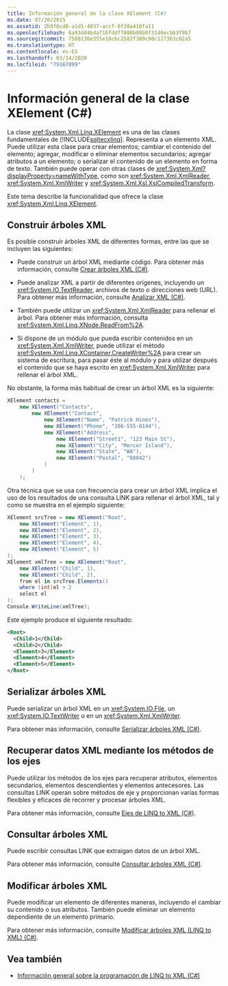 ```yaml
---
title: Información general de la clase XElement (C#)
ms.date: 07/20/2015
ms.assetid: 2b9f0cd8-a1d1-4037-accf-0f38a410fa11
ms.openlocfilehash: 6a93dd4bdaf16fddff800b08b0f3146ecb63f9b7
ms.sourcegitcommit: 7588136e355e10cbc2582f389c90c127363c02a5
ms.translationtype: HT
ms.contentlocale: es-ES
ms.lasthandoff: 03/14/2020
ms.locfileid: "79167899"
---
```

# <a name="xelement-class-overview-c"></a>Información general de la clase XElement (C#)
La clase <xref:System.Xml.Linq.XElement> es una de las clases fundamentales de [!INCLUDE[sqltecxlinq](~/includes/sqltecxlinq-md.md)]. Representa a un elemento XML. Puede utilizar esta clase para crear elementos; cambiar el contenido del elemento; agregar, modificar o eliminar elementos secundarios; agregar atributos a un elemento; o serializar el contenido de un elemento en forma de texto. También puede operar con otras clases de <xref:System.Xml?displayProperty=nameWithType>, como son <xref:System.Xml.XmlReader>, <xref:System.Xml.XmlWriter> y <xref:System.Xml.Xsl.XslCompiledTransform>.  
  
Este tema describe la funcionalidad que ofrece la clase <xref:System.Xml.Linq.XElement>.  
  
## <a name="constructing-xml-trees"></a>Construir árboles XML  
 Es posible construir árboles XML de diferentes formas, entre las que se incluyen las siguientes:  
  
- Puede construir un árbol XML mediante código. Para obtener más información, consulte [Crear árboles XML (C#)](./linq-to-xml-overview.md).  
  
- Puede analizar XML a partir de diferentes orígenes, incluyendo un <xref:System.IO.TextReader>, archivos de texto o direcciones web (URL). Para obtener más información, consulte [Analizar XML (C#)](./how-to-parse-a-string.md).  
  
- También puede utilizar un <xref:System.Xml.XmlReader> para rellenar el árbol. Para obtener más información, consulta <xref:System.Xml.Linq.XNode.ReadFrom%2A>.  
  
- Si dispone de un módulo que pueda escribir contenidos en un <xref:System.Xml.XmlWriter>, puede utilizar el método <xref:System.Xml.Linq.XContainer.CreateWriter%2A> para crear un sistema de escritura, para pasar éste al módulo y para utilizar después el contenido que se haya escrito en <xref:System.Xml.XmlWriter> para rellenar el árbol XML.  
  
 No obstante, la forma más habitual de crear un árbol XML es la siguiente:  
  
```csharp  
XElement contacts =  
    new XElement("Contacts",  
        new XElement("Contact",  
            new XElement("Name", "Patrick Hines"),
            new XElement("Phone", "206-555-0144"),  
            new XElement("Address",  
                new XElement("Street1", "123 Main St"),  
                new XElement("City", "Mercer Island"),  
                new XElement("State", "WA"),  
                new XElement("Postal", "68042")  
            )  
        )  
    );  
```  
  
 Otra técnica que se usa con frecuencia para crear un árbol XML implica el uso de los resultados de una consulta LINK para rellenar el árbol XML, tal y como se muestra en el ejemplo siguiente:  
  
```csharp  
XElement srcTree = new XElement("Root",  
    new XElement("Element", 1),  
    new XElement("Element", 2),  
    new XElement("Element", 3),  
    new XElement("Element", 4),  
    new XElement("Element", 5)  
);  
XElement xmlTree = new XElement("Root",  
    new XElement("Child", 1),  
    new XElement("Child", 2),  
    from el in srcTree.Elements()  
    where (int)el > 2  
    select el  
);  
Console.WriteLine(xmlTree);  
```  
  
 Este ejemplo produce el siguiente resultado:  
  
```xml  
<Root>  
  <Child>1</Child>  
  <Child>2</Child>  
  <Element>3</Element>  
  <Element>4</Element>  
  <Element>5</Element>  
</Root>  
```  
  
## <a name="serializing-xml-trees"></a>Serializar árboles XML  
 Puede serializar un árbol XML en un <xref:System.IO.File>, un <xref:System.IO.TextWriter> o en un <xref:System.Xml.XmlWriter>.  
  
 Para obtener más información, consulte [Serializar árboles XML (C#)](./preserving-white-space-while-serializing.md).  
  
## <a name="retrieving-xml-data-via-axis-methods"></a>Recuperar datos XML mediante los métodos de los ejes  
 Puede utilizar los métodos de los ejes para recuperar atributos, elementos secundarios, elementos descendientes y elementos antecesores. Las consultas LINK operan sobre métodos de eje y proporcionan varias formas flexibles y eficaces de recorrer y procesar árboles XML.  
  
 Para obtener más información, consulte [Ejes de LINQ to XML (C#)](./linq-to-xml-axes-overview.md).  
  
## <a name="querying-xml-trees"></a>Consultar árboles XML  
 Puede escribir consultas LINK que extraigan datos de un árbol XML.  
  
 Para obtener más información, consulte [Consultar árboles XML (C#)](./how-to-find-an-element-with-a-specific-attribute.md).  
  
## <a name="modifying-xml-trees"></a>Modificar árboles XML  
 Puede modificar un elemento de diferentes maneras, incluyendo el cambiar su contenido o sus atributos. También puede eliminar un elemento dependiente de un elemento primario.  
  
 Para obtener más información, consulte [Modificar árboles XML (LINQ to XML) (C#)](./in-memory-xml-tree-modification-vs-functional-construction-linq-to-xml.md).  
  
## <a name="see-also"></a>Vea también

- [Información general sobre la programación de LINQ to XML (C#)](serializing-to-files-textwriters-and-xmlwriters.md)
